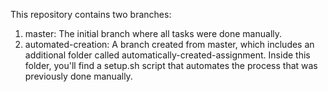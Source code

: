 This repository contains two branches:
1. master: The initial branch where all tasks were done manually.
2. automated-creation: A branch created from master, which includes an additional folder called automatically-created-assignment. Inside this folder, you'll find a setup.sh script that automates the process that was previously done manually.
